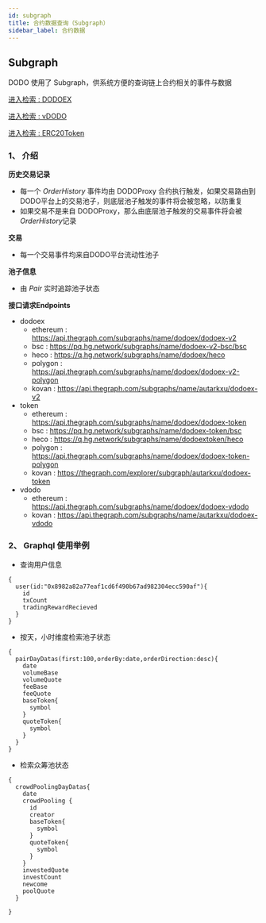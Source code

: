 ```yaml
---
id: subgraph
title: 合约数据查询（Subgraph）
sidebar_label: 合约数据
---
```


## Subgraph

DODO 使用了 Subgraph，供系统方便的查询链上合约相关的事件与数据

[进入检索 : DODOEX](https://thegraph.com/explorer/subgraph/dodoex/dodoex-v2)

[进入检索 : vDODO](https://thegraph.com/explorer/subgraph/dodoex/dodoex-vdodo?selected=playground)

[进入检索 : ERC20Token](https://thegraph.com/explorer/subgraph/dodoex/dodoex-token)

### 1、 介绍

**历史交易记录**
 - 每一个 *OrderHistory* 事件均由 DODOProxy 合约执行触发，如果交易路由到 DODO平台上的交易池子，则底层池子触发的事件将会被忽略，以防重复 
 - 如果交易不是来自 DODOProxy，那么由底层池子触发的交易事件将会被 *OrderHistory*记录

**交易** 
 - 每一个交易事件均来自DODO平台流动性池子
 
**池子信息**
 - 由 *Pair* 实时追踪池子状态

**接口请求Endpoints**
- dodoex
  - ethereum : https://api.thegraph.com/subgraphs/name/dodoex/dodoex-v2
  - bsc : https://pq.hg.network/subgraphs/name/dodoex-v2-bsc/bsc
  - heco : https://q.hg.network/subgraphs/name/dodoex/heco
  - polygon : https://api.thegraph.com/subgraphs/name/dodoex/dodoex-v2-polygon
  - kovan : https://api.thegraph.com/subgraphs/name/autarkxu/dodoex-v2
- token
  - ethereum : https://api.thegraph.com/subgraphs/name/dodoex/dodoex-token
  - bsc : https://pq.hg.network/subgraphs/name/dodoex-token/bsc
  - heco : https://q.hg.network/subgraphs/name/dodoextoken/heco
  - polygon : https://api.thegraph.com/subgraphs/name/dodoex/dodoex-token-polygon
  - kovan : https://thegraph.com/explorer/subgraph/autarkxu/dodoex-token
- vdodo
  - ethereum : https://api.thegraph.com/subgraphs/name/dodoex/dodoex-vdodo
  - kovan : https://api.thegraph.com/subgraphs/name/autarkxu/dodoex-vdodo

### 2、 Graphql 使用举例 
 - 查询用户信息
```
{
  user(id:"0x8982a82a77eaf1cd6f490b67ad982304ecc590af"){
    id
    txCount
    tradingRewardRecieved
  }
}

```
 - 按天，小时维度检索池子状态
```
{
  pairDayDatas(first:100,orderBy:date,orderDirection:desc){
    date
    volumeBase
    volumeQuote
    feeBase
    feeQuote
    baseToken{
      symbol
    }
    quoteToken{
      symbol
    }
  }
}
```
 - 检索众筹池状态
```
{
  crowdPoolingDayDatas{
    date
    crowdPooling {
      id
      creator
      baseToken{
        symbol
      }
      quoteToken{
        symbol
      }
    }
    investedQuote
    investCount
    newcome
    poolQuote
  }
  
}
```
